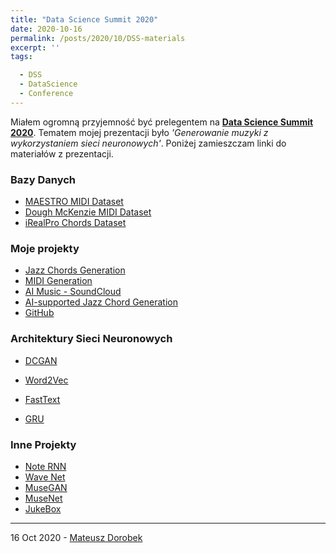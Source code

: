 ```yaml
---
title: "Data Science Summit 2020"
date: 2020-10-16
permalink: /posts/2020/10/DSS-materials
excerpt: ''
tags:

  - DSS
  - DataScience
  - Conference
---
```


Miałem ogromną przyjemność być prelegentem na [**Data Science Summit 2020**](https://dssconf.pl/). Tematem mojej prezentacji było *'Generowanie muzyki z wykorzystaniem sieci neuronowych'*. Poniżej zamieszczam linki do materiałów z prezentacji. 

### Bazy Danych

- [MAESTRO MIDI Dataset](https://magenta.tensorflow.org/datasets/maestro)
- [Dough McKenzie MIDI Dataset](https://bushgrafts.com/midi/)
- [iRealPro Chords Dataset](https://www.irealb.com/forums/showthread.php?12753-Jazz-1350-Standards)

### Moje projekty

- [Jazz Chords Generation](https://www.mateuszdorobek.pl/publication/Jazz-chords-generation)
- [MIDI Generation](https://www.mateuszdorobek.pl/publications/ICAISC-2019-MIDI-DCGAN/)
- [AI Music - SoundCloud](https://soundcloud.com/mateuszdorobek/sets/ai-music-1)
- [AI-supported Jazz Chord Generation](https://www.youtube.com/watch?v=NvYioDlETH8)
- [GitHub](https://github.com/mateuszdorobek)

### Architektury Sieci Neuronowych

- [DCGAN](https://arxiv.org/pdf/1511.06434.pdf)

- [Word2Vec](https://arxiv.org/abs/1301.3781)
- [FastText](https://arxiv.org/abs/1607.01759)
- [GRU](https://arxiv.org/abs/1406.1078)

### Inne Projekty

- [Note RNN](https://static.googleusercontent.com/media/research.google.com/pl//pubs/archive/45871.pdf)
- [Wave Net](https://arxiv.org/abs/1609.03499)
- [MuseGAN](https://arxiv.org/abs/1709.06298)
- [MuseNet](https://openai.com/blog/musenet/)
- [JukeBox](https://openai.com/blog/jukebox/)

---

16 Oct 2020 - [Mateusz Dorobek](https://mateuszdorobek.pl/)


